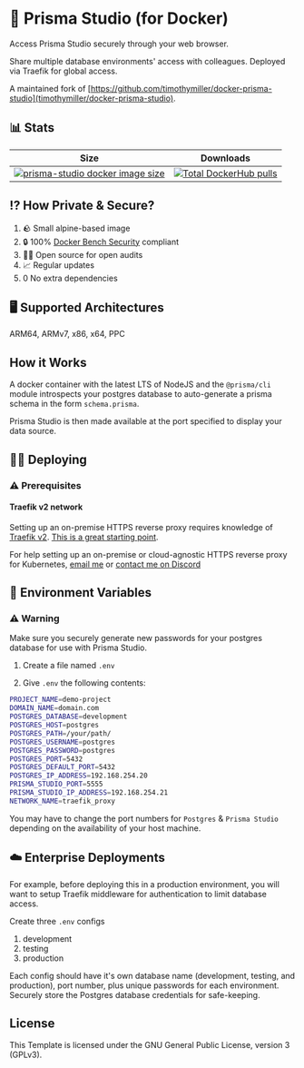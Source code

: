 # 💾 Prisma Studio (for Docker)

Access Prisma Studio securely through your web browser.

Share multiple database environments' access with colleagues. Deployed via Traefik for global access.

A maintained fork of [https://github.com/timothymiller/docker-prisma-studio](timothymiller/docker-prisma-studio).

## 📊 Stats

| Size  | Downloads |
| ------------- | ------------- |
| [![prisma-studio docker image size](https://img.shields.io/docker/image-size/LeoDog896/prisma-studio?style=flat-square)](https://hub.docker.com/r/LeoDog896/prisma-studio "prisma-studio docker image size")  | [![Total DockerHub pulls](https://img.shields.io/docker/pulls/LeoDog896/prisma-studio?style=flat-square)](https://hub.docker.com/r/LeoDog896/prisma-studio "Total DockerHub pulls")

## ⁉️ How Private & Secure?

1. 🪨 Small alpine-based image
2. 🔒 100% [Docker Bench Security](https://github.com/docker/docker-bench-security) compliant
3. 👨‍💻 Open source for open audits
4. 📈 Regular updates
5. 0️ No extra dependencies

## 🖥️ Supported Architectures

ARM64, ARMv7, x86, x64, PPC

## How it Works

A docker container with the latest LTS of NodeJS and the ```@prisma/cli``` module introspects your postgres database to auto-generate a prisma schema in the form ```schema.prisma```.

Prisma Studio is then made available at the port specified to display your data source.

## 👨‍💻 Deploying

### ⚠️ Prerequisites

#### Traefik v2 network

Setting up an on-premise HTTPS reverse proxy requires knowledge of [Traefik v2](https://doc.traefik.io/traefik/). [This is a great starting point](https://www.smarthomebeginner.com/cloudflare-settings-for-traefik-docker/).

For help setting up an on-premise or cloud-agnostic HTTPS reverse proxy for Kubernetes, [email me](mailto:tim.miller@preparesoftware.com?subject=[GitHub%20Consulting]%20docker-prisma-studio) or [contact me on Discord](https://discord.gg/gtF4AX9UGA)

## 📁 Environment Variables

### ⚠️ Warning

Make sure you securely generate new passwords for your postgres database for use with Prisma Studio.

1. Create a file named ```.env```

2. Give ```.env``` the following contents:

```bash
PROJECT_NAME=demo-project
DOMAIN_NAME=domain.com
POSTGRES_DATABASE=development
POSTGRES_HOST=postgres
POSTGRES_PATH=/your/path/
POSTGRES_USERNAME=postgres
POSTGRES_PASSWORD=postgres
POSTGRES_PORT=5432
POSTGRES_DEFAULT_PORT=5432
POSTGRES_IP_ADDRESS=192.168.254.20
PRISMA_STUDIO_PORT=5555
PRISMA_STUDIO_IP_ADDRESS=192.168.254.21
NETWORK_NAME=traefik_proxy
```

You may have to change the port numbers for ```Postgres``` & ```Prisma Studio``` depending on the availability of your host machine.

## ☁️ Enterprise Deployments

For example, before deploying this in a production environment, you will want to setup Traefik middleware for authentication to limit database access.

Create three ```.env``` configs

1. development
2. testing
3. production

Each config should have it's own database name (development, testing, and production), port number, plus unique passwords for each environment. Securely store the Postgres database credentials for safe-keeping.

## License

This Template is licensed under the GNU General Public License, version 3 (GPLv3).
